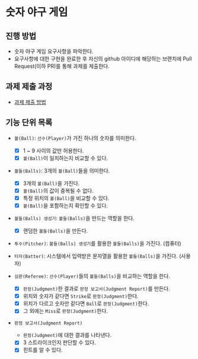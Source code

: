 # 숫자 야구 게임

## 진행 방법

* 숫자 야구 게임 요구사항을 파악한다.
* 요구사항에 대한 구현을 완료한 후 자신의 github 아이디에 해당하는 브랜치에 Pull Request(이하 PR)를 통해 과제를 제출한다.

## 과제 제출 과정

* [과제 제출 방법](https://github.com/next-step/nextstep-docs/tree/master/precourse)

## 기능 단위 목록

- `볼(Ball)`: `선수(Player)`가 가진 하나의 숫자를 의미한다.
    - [x] 1 ~ 9 사이의 값만 허용한다.
    - [x] `볼(Ball)`이 일치하는지 비교할 수 있다.

- `볼들(Balls)`: 3개의 `볼(Ball)`들을 의미한다.
    - [x] 3개의 `볼(Ball)`을 가진다.
    - [x] `볼(Ball)`의 값이 중복될 수 없다.
    - [x] 특정 위치의 `볼(Ball)`을 비교할 수 있다.
    - [x] `볼(Ball)`을 포함하는지 확인할 수 있다.

- `볼들(Balls) 생성기`: `볼들(Balls)`을 만드는 역할을 한다.
    - [x] 랜덤한 `볼들(Balls)`을 만든다.

- `투수(Pitcher)`: `볼들(Balls) 생성기`를 활용한 `볼들(Balls)`을 가진다. (컴퓨터)

- `타자(Batter)`: 시스템에서 입력받은 문자열을 활용한 `볼들(Balls)`을 가진다. (사용자)

- `심판(Referee)`: `선수(Player)`들의 `볼들(Balls)`을 비교하는 역할을 한다.
    - [x] `판정(Judgment)`한 결과로 `판정 보고서(Judgment Report)`를 만든다.
    - [x] 위치와 숫자가 같다면 `Strike`로 `판정(Judgment)`한다.
    - [x] 위치가 다르고 숫자만 같다면 `Ball`로 `판정(Judgment)`한다.
    - [x] 그 외에는 `Miss`로 `판정(Judgment)`한다.

- `판정 보고서(Judgment Report)`
    - `판정(Judgment)`에 대한 결과를 나타낸다.
    - [x] 3 스트라이크인지 판단할 수 있다.
    - [x] 힌트를 알 수 있다.